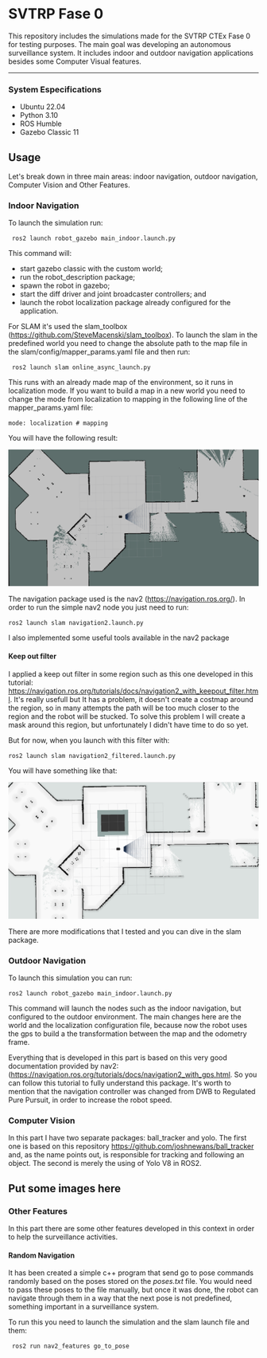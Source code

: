 # SVTRP Fase 0

This repository includes the simulations made for the SVTRP CTEx Fase 0 for testing purposes. The main goal was developing an autonomous surveillance system. It includes indoor and outdoor navigation applications besides some Computer Visual features.

---
### System Especifications
- Ubuntu 22.04
- Python 3.10
- ROS Humble
- Gazebo Classic 11

## Usage
Let's break down in three main areas: indoor navigation, outdoor navigation, Computer Vision and Other Features.

### Indoor Navigation
To launch the simulation run:


     ros2 launch robot_gazebo main_indoor.launch.py

This command will: 
- start gazebo classic with the custom world;
- run the robot_description package;
- spawn the robot in gazebo;
- start the diff driver and joint broadcaster controllers; and
- launch the robot localization package already configured for the application. 

For SLAM it's used the slam_toolbox (https://github.com/SteveMacenski/slam_toolbox). To launch the slam in the predefined world you need to change the absolute path to the map file in the slam/config/mapper_params.yaml file and then run:


     ros2 launch slam online_async_launch.py

This runs with an already made map of the environment, so it runs in localization mode. If you want to build a map in a new world you need to change the mode from localization to mapping in the following line of the mapper_params.yaml file:

    mode: localization # mapping

You will have the following result:

![Indoor mapping](images/indoor_map.png)

The navigation package used is the nav2 (https://navigation.ros.org/). In order to run the simple nav2 node you just need to run:

    ros2 launch slam navigation2.launch.py

I also implemented some useful tools available in the nav2 package

#### Keep out filter

I applied a keep out filter in some region such as this one developed in this tutorial: https://navigation.ros.org/tutorials/docs/navigation2_with_keepout_filter.html. It's really usefull but It has a problem, it doesn't create a costmap around the region, so in many attempts the path will be too much closer to the region and the robot will be stucked. To solve this problem I will create a mask around this region, but unfortunately I didn't have time to do so yet.

But for now, when you launch with this filter with:

    ros2 launch slam navigation2_filtered.launch.py

You will have something like that:

![Indoor mapping](images/indoor_nav2_keepout.png)

There are more modifications that I tested and you can dive in the slam package.


### Outdoor Navigation

To launch this simulation you can run:

    ros2 launch robot_gazebo main_indoor.launch.py

This command will launch the nodes such as the indoor navigation, but configured to the outdoor environment. The main changes here are the world and the localization configuration file, because now the robot uses the gps to build a the transformation between the map and the odometry frame.

Everything that is developed in this part is based on this very good documentation provided by nav2: (https://navigation.ros.org/tutorials/docs/navigation2_with_gps.html. So you can follow this tutorial to fully understand this package. It's worth to mention that the navigation controller was changed from DWB to Regulated Pure Pursuit, in order to increase the robot speed.

### Computer Vision

In this part I have two separate packages: ball_tracker and yolo. The first one is based on this repository https://github.com/joshnewans/ball_tracker and, as the name points out, is responsible for tracking and following an object. The second is merely the using of Yolo V8 in ROS2.

## Put some images here

### Other Features

In this part there are some other features developed in this context in order to help the surveillance activities.

#### Random Navigation

It has been created a simple c++ program that send go to pose commands randomly based on the poses stored on the *poses.txt* file. You would need to pass these poses to the file manually, but once it was done, the robot can navigate through them in a way that the next pose is not predefined, something important in a surveillance system. 

To run this you need to launch the simulation and the slam launch file and them:

     ros2 run nav2_features go_to_pose


